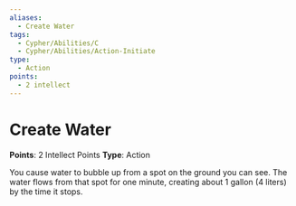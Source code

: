 ```yaml
---
aliases:
  - Create Water
tags:
  - Cypher/Abilities/C
  - Cypher/Abilities/Action-Initiate
type:
  - Action
points:
  - 2 intellect
---
```


# Create Water

**Points**: 2 Intellect Points
**Type**: Action

You cause water to bubble up from a spot on the ground you can see. The water flows from that spot for one minute, creating about 1 gallon (4 liters) by the time it stops.
